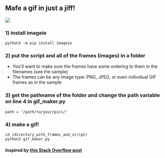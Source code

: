 ## Mafe a gif in just a jiff!

<img src="https://github.com/dm20/gif-maker/blob/master/ron.gif" gif>

### 1) install imageio  
  
    python3 -m pip install imageio
    
### 2) put the script and all of the frames (images) in a folder
- You'll want to make sure the frames have some ordering to them in the filenames (see the sample)
- The frames can be any image type: PNG, JPEG, or even individual GIF frames as in the sample

### 3) get the pathname of the folder and change the path variable on line 4 in gif_maker.py
    
    path = '/path/to/your/pics/'
    
### 4) make a gif!
    
    cd /directory_with_frames_and_script/
    python3 gif_maker.py
    
#### Inspired by <a href="https://stackoverflow.com/questions/753190/programmatically-generate-video-or-animated-gif-in-python"> this Stack Overflow post</a>
